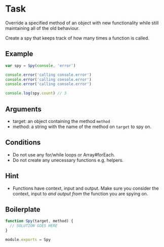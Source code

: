 # Task

Override a specified method of an object with new functionality while still maintaining all of the old behaviour.

Create a spy that keeps track of how many times a function is called.

## Example

``` js
var spy = Spy(console, 'error')

console.error('calling console.error')
console.error('calling console.error')
console.error('calling console.error')

console.log(spy.count) // 3
```

## Arguments

* target: an object containing the method `method`
* method: a string with the name of the method on `target` to spy on.

## Conditions

* Do not use any for/while loops or Array#forEach.
* Do not create any unecessary functions e.g. helpers.

## Hint

* Functions have context, input and output. Make sure you consider the context, input to *and output from* the function you are spying on.

## Boilerplate

``` js
function Spy(target, method) {
  // SOLUTION GOES HERE
}

module.exports = Spy
```